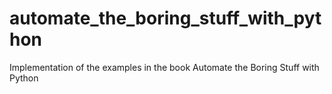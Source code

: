 # automate_the_boring_stuff_with_python
Implementation of the examples in the book Automate the Boring Stuff with Python

